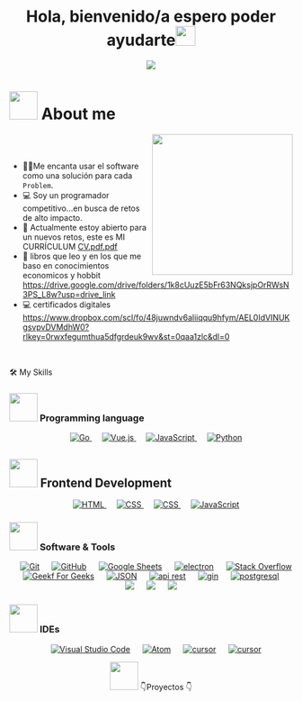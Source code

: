 
<h1 align="center"><b>Hola, bienvenido/a espero poder ayudarte</b><img src="https://media.giphy.com/media/hvRJCLFzcasrR4ia7z/giphy.gif" width="35"></h1>
<!--  -->
<p align="center">
  <a href="https://github.com/DenverCoder1/readme-typing-svg"><img src="https://readme-typing-svg.herokuapp.com?font=Time+New+Roman&color=cyan&size=25&center=true&vCenter=true&width=600&height=100&lines=Amante+a+la+tecnologia+y+a+la+economia..&hearts;++;apasionado+en+el+desarrollo+de+software;de+sistemas+economicos+predictivos+y+otros;+modelos+inteligentes....<3"></a>
</p>

# <picture><img src = "https://github.com/7oSkaaa/7oSkaaa/blob/main/Images/about_me.gif?raw=true" width = 50px></picture> About me

<picture> <img align="right" src="https://github.com/7oSkaaa/7oSkaaa/blob/main/Images/Right_Side.gif?raw=true" width = 250px></picture>
<br><br>
- :technologist:Me encanta usar el software como una solución para cada `Problem`.
- :computer: Soy un programador competitivo...en busca de retos de alto impacto. 
- :thinking:  Actualmente estoy abierto para un nuevos retos, este es MI CURRÍCULUM [CV.pdf.pdf](https://github.com/user-attachments/files/21173747/CV.pdf.pdf)
- :thinking: libros que leo y en los que me baso en conocimientos economicos y hobbit  https://drive.google.com/drive/folders/1k8cUuzE5bFr63NQksjpOrRWsN3PS_L8w?usp=drive_link
- :computer: certificados digitales https://www.dropbox.com/scl/fo/48juwndv6aliiqqu9hfym/AEL0IdVINUKgsvpvDVMdhW0?rlkey=0rwxfegumthua5dfgrdeuk9wv&st=0qaa1zlc&dl=0
<br>

 🛠️ My Skills

### <picture> <img src = "https://github.com/7oSkaaa/7oSkaaa/blob/main/Images/Programming_Languages.gif?raw=true" width = 50px>  </picture>Programming language

<p align="center"> 
  &emsp; 
    <a href="https://www.bing.com/ck/a?!&&p=dc97c9b977796eeeceffd3f805d65192f80b827d8595c8e4eb78e5986f537173JmltdHM9MTc1MjEwNTYwMA&ptn=3&ver=2&hsh=4&fclid=35140e27-edc9-63e3-356f-1ac8ec66624a&psq=golang&u=a1aHR0cHM6Ly9nby5kZXYv&ntb=1" target="_blank"> 
    <img alt="Go" src="https://img.shields.io/badge/go-%2300ADD8.svg?style=for-the-badge&logo=go&logoColor=white">
  </a> 
  &emsp;
  <a href="https://www.bing.com/ck/a?!&&p=61cc4b83152d361fa3a5315e7c69d55e2f5f871fdb13f87cde3b8e46e86d7e1aJmltdHM9MTc1MjEwNTYwMA&ptn=3&ver=2&hsh=4&fclid=35140e27-edc9-63e3-356f-1ac8ec66624a&psq=vue.js&u=a1aHR0cHM6Ly92dWVqcy5vcmcv&ntb=1" target="_blank"> 
    <img alt="Vue.js" src="https://img.shields.io/badge/vuejs-%2335495e.svg?style=for-the-badge&logo=vuedotjs&logoColor=%234FC08D">
  </a> 
  &emsp;
  <a href="https://developer.mozilla.org/en-US/docs/Web/JavaScript" target="_blank"> 
     <img alt="JavaScript" src="https://img.shields.io/badge/JavaScript%20-%23F7DF1E.svg?style=plastic&logo=javascript&logoColor=black">
   </a>
  &emsp;

   <a href="https://www.python.org" target="_blank">
    <img alt="Python" src="https://img.shields.io/badge/Python%20-%2314354C.svg?style=plastic&logo=python&logoColor=white">
  </a>
</p>

## <picture> <img src = "https://github.com/7oSkaaa/7oSkaaa/blob/main/Images/Front_End.gif?raw=true" width = 50px>  </picture> Frontend Development
<p align="center"> 
  &emsp; 
  <a href="https://www.w3.org/html/" target="_blank"> 
   <img alt="HTML" src="https://img.shields.io/badge/HTML5%20-%23E34F26.svg?style=plastic&logo=html5&logoColor=white">
  </a>   
  &emsp;
  <a href="https://www.w3schools.com/css/" target="_blank">
    <img alt="CSS" src="https://img.shields.io/badge/CSS%20-%231572B6.svg?style=plastic&logo=css3&logoColor=white">
  </a> 
   &emsp;
  <a href="https://www.bing.com/ck/a?!&&p=7574cae7358e2e96a1a01f02154409301e5a596314cc5cf76c29baa4494caa1cJmltdHM9MTc1MjEwNTYwMA&ptn=3&ver=2&hsh=4&fclid=35140e27-edc9-63e3-356f-1ac8ec66624a&psq=bootstrap&u=a1aHR0cHM6Ly9nZXRib290c3RyYXAuY29tLw&ntb=1" target="_blank">
    <img alt="CSS" src="https://img.shields.io/badge/bootstrap-%238511FA.svg?style=for-the-badge&logo=bootstrap&logoColor=white">
  </a> 
  &emsp;
  <a href="https://developer.mozilla.org/en-US/docs/Web/JavaScript" target="_blank"> 
     <img alt="JavaScript" src="https://img.shields.io/badge/JavaScript%20-%23F7DF1E.svg?style=plastic&logo=javascript&logoColor=black">
   </a>
</p>

### <picture> <img src = "https://github.com/7oSkaaa/7oSkaaa/blob/main/Images/Software_Tools.gif?raw=true" width = 50px>  </picture> Software & Tools
 
<p align="center">
  &emsp;
    <a href="#"><img alt="Git" src="https://img.shields.io/badge/Git%20-%23F05033.svg?style=plastic&logo=git&logoColor=white"></a>
  &emsp;
    <a href="#"><img alt="GitHub" src="https://img.shields.io/badge/github-%23181717.svg?style=plastic&logo=github&logoColor=white"></a>
  &emsp;
    <a href="#"><img alt="Google Sheets" src="https://img.shields.io/badge/Google%20Sheets%20-%2334A853.svg?style=plastic&logo=google%20sheets&logoColor=white"></a>
  &emsp;
    <a href="#"><img alt="electron" src="https://img.shields.io/badge/Electron-191970?style=for-the-badge&logo=Electron&logoColor=white"></a>
  &emsp;
    <a href="#"><img alt="Stack Overflow" src="https://img.shields.io/badge/-Stack%20Overflow-FE7A16?style=plastic&logo=stack-overflow&logoColor=white"></a>
  &emsp;
    <a href="#"><img alt="Geekf For Geeks" src="https://img.shields.io/badge/geeksforgeeks-%230F9D58.svg?style=plastic&logo=geeksforgeeks&logoColor=white"></a>
  &emsp;
    <a href="#"><img alt="JSON" img src="https://img.shields.io/badge/json-%23000000.svg?style=plastic&logo=json&logoColor=white"></a>
  &emsp;
    <a href="#"><img alt="api rest" src="https://img.shields.io/badge/DJANGO-REST-ff1709?style=for-the-badge&logo=django&logoColor=white&color=ff1709&labelColor=gray"></a>
  &emsp;
    <a href="#"><img alt="gin" src="https://img.shields.io/badge/GODOT-%23FFFFFF.svg?style=for-the-badge&logo=godot-engine"></a>
    &emsp;
    <a href="#"><img alt="postgresql" src="https://img.shields.io/badge/postgres-%23316192.svg?style=for-the-badge&logo=postgresql&logoColor=white" /></a>
    &emsp;
    <a href="#"><img src="https://img.shields.io/badge/django-%23092E20.svg?&style=plastic&logo=django&logoColor=white" /></a>
    &emsp;
    <a href="#"><img src="https://img.shields.io/badge/mysql-%234479A1.svg?&style=plastic&logo=mysql&logoColor=white"/></a>
   &emsp;
    <a href="#"><img src="https://img.shields.io/badge/sqlite-%2307405e.svg?style=for-the-badge&logo=sqlite&logoColor=white"/></a>
 
</p>

 ### <picture> <img src = "https://github.com/7oSkaaa/7oSkaaa/blob/main/Images/IDEs.gif?raw=true" width = 50px>  </picture> IDEs
 
<p align="center">
  &emsp;
    <a href="#"><img alt="Visual Studio Code" src="https://img.shields.io/badge/Visual%20Studio%20Code-0078d7.svg?style=plastic&logo=visual-studio-code&logoColor=white"></a>
  &emsp;
    <a href="#"><img alt="Atom" src="https://img.shields.io/badge/atom-%2366595C.svg?&style=plastic&logo=atom&logoColor=white" /></a>
  &emsp;
    <a href="#"><img alt="cursor" src="https://img.shields.io/badge/eclipse%20ide-%232C2255.svg?&style=plastic&logo=eclipse%20ide&logoColor=white" /></a>
&emsp;
    <a href="#"><img alt="cursor" src="https://img.shields.io/badge/Anaconda-%2344A833.svg?style=for-the-badge&logo=anaconda&logoColor=white" /></a>

<br>

</p>
<p align="center"> 
 <picture> <img src = "https://github.com/7oSkaaa/7oSkaaa/blob/main/Images/CP_PS.gif?raw=true" width = 50px>  </picture> 👇Proyectos 👇
<p/>
  
  <!--
**jhoan28310576/jhoan28310576** is a ✨ _special_ ✨ repository because its `README.md` (this file) appears on your GitHub profile.

Here are some ideas to get you started:

- 🔭 I’m currently working on ...
- 🌱 I’m currently learning ...
- 👯 I’m looking to collaborate on ...
- 🤔 I’m looking for help with ...
- 💬 Ask me about ...
- 📫 How to reach me: ...
- 😄 Pronouns: ...
- ⚡ Fun fact: ...
-->
